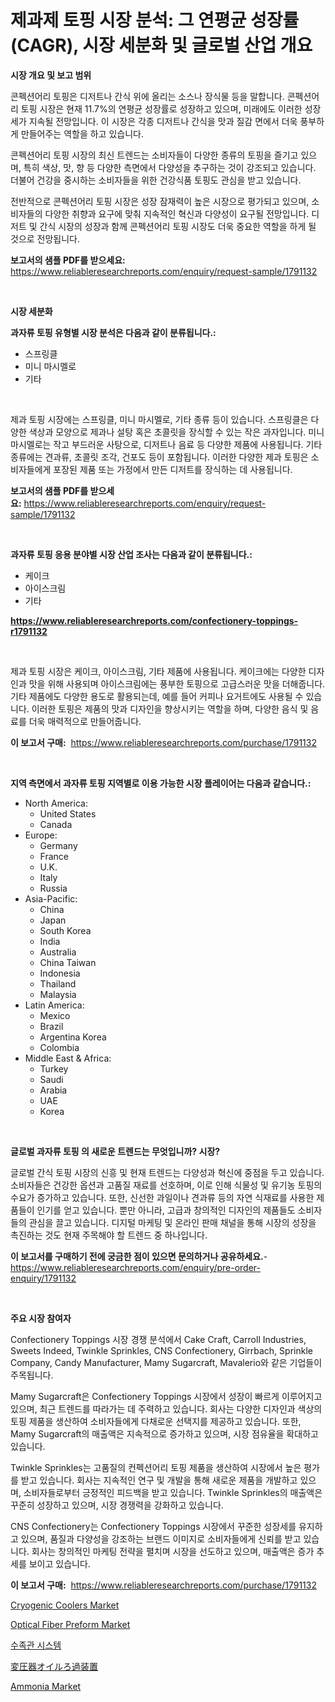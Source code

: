 <p><h1>제과제 토핑 시장 분석: 그 연평균 성장률(CAGR), 시장 세분화 및 글로벌 산업 개요</h1></p><p><strong>시장 개요 및 보고 범위</strong></p>
<p><p>콘펙션어리 토핑은 디저트나 간식 위에 올리는 소스나 장식물 등을 말합니다. 콘펙션어리 토핑 시장은 현재 11.7%의 연평균 성장률로 성장하고 있으며, 미래에도 이러한 성장세가 지속될 전망입니다. 이 시장은 각종 디저트나 간식을 맛과 질감 면에서 더욱 풍부하게 만들어주는 역할을 하고 있습니다.</p><p>콘펙션어리 토핑 시장의 최신 트렌드는 소비자들이 다양한 종류의 토핑을 즐기고 있으며, 특히 색상, 맛, 향 등 다양한 측면에서 다양성을 추구하는 것이 강조되고 있습니다. 더불어 건강을 중시하는 소비자들을 위한 건강식품 토핑도 관심을 받고 있습니다.</p><p>전반적으로 콘펙션어리 토핑 시장은 성장 잠재력이 높은 시장으로 평가되고 있으며, 소비자들의 다양한 취향과 요구에 맞춰 지속적인 혁신과 다양성이 요구될 전망입니다. 디저트 및 간식 시장의 성장과 함께 콘펙션어리 토핑 시장도 더욱 중요한 역할을 하게 될 것으로 전망됩니다.</p></p>
<p><strong>보고서의 샘플 PDF를 받으세요:</strong> <a href="https://www.reliableresearchreports.com/enquiry/request-sample/1791132">https://www.reliableresearchreports.com/enquiry/request-sample/1791132</a></p>
<p>&nbsp;</p>
<p><strong>시장 세분화</strong></p>
<p><strong>과자류 토핑 유형별 시장 분석은 다음과 같이 분류됩니다.:</strong></p>
<p><ul><li>스프링클</li><li>미니 마시멜로</li><li>기타</li></ul></p>
<p>&nbsp;</p>
<p><p>제과 토핑 시장에는 스프링클, 미니 마시멜로, 기타 종류 등이 있습니다. 스프링클은 다양한 색상과 모양으로 제과나 설탕 혹은 초콜릿을 장식할 수 있는 작은 과자입니다. 미니 마시멜로는 작고 부드러운 사탕으로, 디저트나 음료 등 다양한 제품에 사용됩니다. 기타 종류에는 견과류, 초콜릿 조각, 건포도 등이 포함됩니다. 이러한 다양한 제과 토핑은 소비자들에게 포장된 제품 또는 가정에서 만든 디저트를 장식하는 데 사용됩니다.</p></p>
<p><strong>보고서의 샘플 PDF를 받으세요:</strong>&nbsp;<a href="https://www.reliableresearchreports.com/enquiry/request-sample/1791132">https://www.reliableresearchreports.com/enquiry/request-sample/1791132</a></p>
<p>&nbsp;</p>
<p><strong> 과자류 토핑 응용 분야별 시장 산업 조사는 다음과 같이 분류됩니다.:</strong></p>
<p><ul><li>케이크</li><li>아이스크림</li><li>기타</li></ul></p>
<p><strong><a href="https://www.reliableresearchreports.com/confectionery-toppings-r1791132">https://www.reliableresearchreports.com/confectionery-toppings-r1791132</a></strong></p>
<p>&nbsp;</p>
<p><p>제과 토핑 시장은 케이크, 아이스크림, 기타 제품에 사용됩니다. 케이크에는 다양한 디자인과 맛을 위해 사용되며 아이스크림에는 풍부한 토핑으로 고급스러운 맛을 더해줍니다. 기타 제품에도 다양한 용도로 활용되는데, 예를 들어 커피나 요거트에도 사용될 수 있습니다. 이러한 토핑은 제품의 맛과 디자인을 향상시키는 역할을 하며, 다양한 음식 및 음료를 더욱 매력적으로 만들어줍니다.</p></p>
<p><strong>이 보고서 구매:</strong>&nbsp; <a href="https://www.reliableresearchreports.com/purchase/1791132">https://www.reliableresearchreports.com/purchase/1791132</a></p>
<p>&nbsp;</p>
<p><strong>지역 측면에서 과자류 토핑 지역별로 이용 가능한 시장 플레이어는 다음과 같습니다.:</strong></p>
<p><ul>
    <li>
        North America:
        <ul>
            <li>United States</li>
            <li>Canada</li>
        </ul>
    </li>
    <li>
        Europe:
        <ul>
            <li>Germany</li>
            <li>France</li>
            <li>U.K.</li>
            <li>Italy</li>
            <li>Russia</li>
        </ul>
    </li>
    <li>
        Asia-Pacific:
        <ul>
            <li>China</li>
            <li>Japan</li>
            <li>South Korea</li>
            <li>India</li>
            <li>Australia</li>
            <li>China Taiwan</li>
            <li>Indonesia</li>
            <li>Thailand</li>
            <li>Malaysia</li>
        </ul>
    </li>
    <li>
        Latin America:
        <ul>
            <li>Mexico</li>
            <li>Brazil</li>
            <li>Argentina Korea</li>
            <li>Colombia</li>
        </ul>
    </li>
    <li>
        Middle East & Africa:
        <ul>
            <li>Turkey</li>
            <li>Saudi</li>
            <li>Arabia</li>
            <li>UAE</li>
            <li>Korea</li>
        </ul>
    </li>
    </ul></p>
<p>&nbsp;</p>
<p><strong>글로벌 과자류 토핑 의 새로운 트렌드는 무엇입니까? 시장?</strong></p>
<p><p>글로벌 간식 토핑 시장의 신흥 및 현재 트렌드는 다양성과 혁신에 중점을 두고 있습니다. 소비자들은 건강한 옵션과 고품질 재료를 선호하며, 이로 인해 식물성 및 유기농 토핑의 수요가 증가하고 있습니다. 또한, 신선한 과일이나 견과류 등의 자연 식재료를 사용한 제품들이 인기를 얻고 있습니다. 뿐만 아니라, 고급과 창의적인 디자인의 제품들도 소비자들의 관심을 끌고 있습니다. 디지털 마케팅 및 온라인 판매 채널을 통해 시장의 성장을 촉진하는 것도 현재 주목해야 할 트렌드 중 하나입니다.</p></p>
<p><strong>이 보고서를 구매하기 전에 궁금한 점이 있으면 문의하거나 공유하세요.</strong>- <a href="https://www.reliableresearchreports.com/enquiry/pre-order-enquiry/1791132">https://www.reliableresearchreports.com/enquiry/pre-order-enquiry/1791132</a></p>
<p>&nbsp;</p>
<p><strong>주요 시장 참여자</strong></p>
<p><p>Confectionery Toppings 시장 경쟁 분석에서 Cake Craft, Carroll Industries, Sweets Indeed, Twinkle Sprinkles, CNS Confectionery, Girrbach, Sprinkle Company, Candy Manufacturer, Mamy Sugarcraft, Mavalerio와 같은 기업들이 주목됩니다. </p><p>Mamy Sugarcraft은 Confectionery Toppings 시장에서 성장이 빠르게 이루어지고 있으며, 최근 트렌드를 따라가는 데 주력하고 있습니다. 회사는 다양한 디자인과 색상의 토핑 제품을 생산하여 소비자들에게 다채로운 선택지를 제공하고 있습니다. 또한, Mamy Sugarcraft의 매출액은 지속적으로 증가하고 있으며, 시장 점유율을 확대하고 있습니다.</p><p>Twinkle Sprinkles는 고품질의 컨펙션어리 토핑 제품을 생산하여 시장에서 높은 평가를 받고 있습니다. 회사는 지속적인 연구 및 개발을 통해 새로운 제품을 개발하고 있으며, 소비자들로부터 긍정적인 피드백을 받고 있습니다. Twinkle Sprinkles의 매출액은 꾸준히 성장하고 있으며, 시장 경쟁력을 강화하고 있습니다.</p><p>CNS Confectionery는 Confectionery Toppings 시장에서 꾸준한 성장세를 유지하고 있으며, 품질과 다양성을 강조하는 브랜드 이미지로 소비자들에게 신뢰를 받고 있습니다. 회사는 창의적인 마케팅 전략을 펼치며 시장을 선도하고 있으며, 매출액은 증가 추세를 보이고 있습니다.</p></p>
<p><strong>이 보고서 구매:</strong>&nbsp;&nbsp;<a href="https://www.reliableresearchreports.com/purchase/1791132">https://www.reliableresearchreports.com/purchase/1791132</a></p>
<p><p><a href="https://github.com/RickHolmes3/Market-Research-Report-List-4/blob/main/cryogenic-coolers-market.md">Cryogenic Coolers Market</a></p><p><a href="https://www.linkedin.com/pulse/optical-fiber-preform-market-size-examines-its-scope-primary-focus-ijo1f?trackingId=RvqWBKROxG53Xp4LKCkvFw%3D%3D">Optical Fiber Preform Market</a></p><p><a href="https://medium.com/@jerrodhilll/%EC%88%98%EC%A1%B1%EA%B4%80-%EC%8B%9C%EC%8A%A4%ED%85%9C-%EC%8B%9C%EC%9E%A5%EC%9D%80-%EC%8B%9C%EC%9E%A5-%EC%A0%90%EC%9C%A0%EC%9C%A8-%EC%8B%9C%EC%9E%A5-%EB%8F%99%ED%96%A5-%EB%B0%8F-%EC%8B%9C%EC%9E%A5-%EC%84%B1%EC%9E%A5%EC%97%90-%EB%8C%80%ED%95%9C-%EC%A0%95%EB%B3%B4%EB%A5%BC-%EC%A0%9C%EA%B3%B5%ED%95%A9%EB%8B%88%EB%8B%A4-75a7b5436b91">수족관 시스템</a></p><p><a href="https://medium.com/@jasoniller59/%E5%A4%89%E5%9C%A7%E5%99%A8%E6%B2%B9%E3%82%8D%E9%81%8E%E6%A9%9F%E5%99%A8%E5%B8%82%E5%A0%B4%E3%83%AC%E3%83%9D%E3%83%BC%E3%83%88%E3%81%AF-%E3%81%93%E3%81%AE%E5%B8%82%E5%A0%B4%E3%81%AE%E6%9C%80%E6%96%B0%E3%81%AE%E3%83%88%E3%83%AC%E3%83%B3%E3%83%89%E3%81%A8%E6%88%90%E9%95%B7%E6%A9%9F%E4%BC%9A%E3%82%92%E6%98%8E%E3%82%89%E3%81%8B%E3%81%AB%E3%81%97%E3%81%BE%E3%81%99-969d71417041">変圧器オイルろ過装置</a></p><p><a href="https://www.linkedin.com/pulse/ammonia-market-challenges-opportunities-growth-drivers-major-mltpc?trackingId=%2FoBDlXbReieZJ6dcA2Ghag%3D%3D">Ammonia Market</a></p></p>
